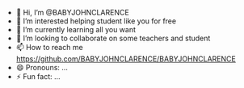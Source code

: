 - 👋 Hi, I’m @BABYJOHNCLARENCE 
- 👀 I’m interested helping student like you for free
- 🌱 I’m currently learning all you want
- 💞️ I’m looking to collaborate on some teachers and student
- 📫 How to reach me https://github.com/BABYJOHNCLARENCE/BABYJOHNCLARENCE
- 😄 Pronouns: ...
- ⚡ Fun fact: ...

<!---
BABYJOHNCLARENCE/BABYJOHNCLARENCE is a ✨ special ✨ repository because its `README.md` (this file) appears on your GitHub profile.
You can click the Preview link to take a look at your changes.
--->
